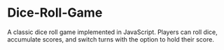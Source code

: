  # Dice-Roll-Game
A classic dice roll game implemented in JavaScript. Players can roll dice, accumulate scores, and switch turns with the option to hold their score.

